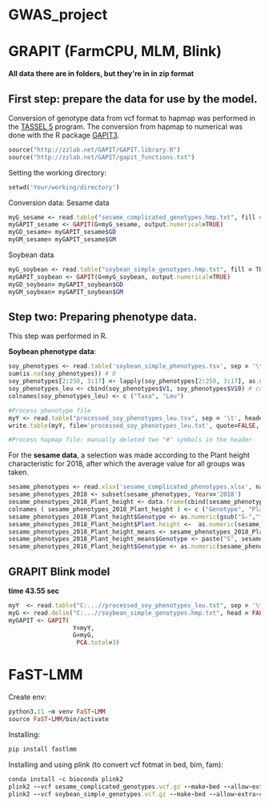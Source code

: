 # GWAS_project

# GRAPIT (FarmCPU, MLM, Blink)

**All data there are in folders, but they're in  in zip format**

## First step: prepare the data for use by the model.

Conversion of genotype data from vcf format to hapmap was performed in the [TASSEL 5](https://tassel.bitbucket.io/) program. 
The conversion from hapmap to numerical was done with the R package [GAPIT3](https://zzlab.net/GAPIT/gapit_help_document.pdf).
```ruby
source("http://zzlab.net/GAPIT/GAPIT.library.R")
source("http://zzlab.net/GAPIT/gapit_functions.txt")
```
Setting the working directory:
```ruby
setwd('Your/working/directory')
```
Conversion data:
Sesame data
```ruby
myG_sesame <- read.table("sesame_complicated_genotypes.hmp.txt", fill = TRUE)
myGAPIT_sesame <- GAPIT(G=myG_sesame, output.numerical=TRUE)
myGD_sesame= myGAPIT_sesame$GD
myGM_sesame= myGAPIT_sesame$GM
```
Soybean data
```ruby
myG_soybean <- read.table("soybean_simple_genotypes.hmp.txt", fill = TRUE)
myGAPIT_soybean <- GAPIT(G=myG_soybean, output.numerical=TRUE)
myGD_soybean= myGAPIT_soybean$GD
myGM_soybean= myGAPIT_soybean$GM
```
## Step two: Preparing phenotype data.
This step was performed in R.

**Soybean phenotype data**:
```ruby 
soy_phenotypes <- read.table('soybean_simple_phenotypes.tsv', sep = '\t') 
sum(is.na(soy_phenotypes)) # 0
soy_phenotypes[2:250, 3:17] <- lapply(soy_phenotypes[2:250, 3:17], as.numeric) # convert all values into a numeric format
soy_phenotypes_leu <- cbind(soy_phenotypes$V1, soy_phenotypes$V10) # column 1 with the taxon name and column 10 with the amino acid leucine are selected
colnames(soy_phenotypes_leu) <- c ("Taxa", "Leu") 

#Process phenotype file
myY <- read.table("processed_soy_phenotypes_leu.tsv", sep = '\t', header = TRUE)
write.table(myY, file='processed_soy_phenotypes_leu.txt', quote=FALSE, sep='\t', row.names = F)

#Process hapmap file: manually deleted two "#" symbols in the header
```
For the **sesame data**, a selection was made according to the Plant height characteristic for 2018, after which the average value for all groups was taken.
```ruby
sesame_phenotypes <- read.xlsx('sesame_complicated_phenotypes.xlsx', na.strings = TRUE)
sesame_phenotypes_2018 <- subset(sesame_phenotypes, Year=='2018')
sesame_phenotypes_2018_Plant_height <- data.frame(cbind(sesame_phenotypes_2018$Genotype, sesame_phenotypes_2018$Plant.height))
colnames ( sesame_phenotypes_2018_Plant_height ) <- c ("Genotype", "Plant.height")
sesame_phenotypes_2018_Plant_height$Genotype <- as.numeric(gsub("S-","", sesame_phenotypes_2018_Plant_height$Genotype))
sesame_phenotypes_2018_Plant_height$Plant.height <-  as.numeric(sesame_phenotypes_2018_Plant_height$Plant.height)
sesame_phenotypes_2018_Plant_height_means <- sesame_phenotypes_2018_Plant_height %>% group_by(Genotype) %>% summarise(mean.Plant.height = sum(Plant.height, na.rm=TRUE)/7)
sesame_phenotypes_2018_Plant_height_means$Genotype <- paste("S", sesame_phenotypes_2018_Plant_height_means$Genotype, sep="-")
sesame_phenotypes_2018_Plant_height$Genotype <- as.numeric(sesame_phenotypes_2018_Plant_height$Genotype)
```

## GRAPIT Blink model 
**time 43.55 sec**

```ruby
myY  <- read.table("C:...//processed_soy_phenotypes_leu.txt", sep = '\t', head = TRUE)
myG <- read.delim("C:...//soybean_simple_genotypes.hmp.txt", head = FALSE)
myGAPIT <- GAPIT(
                  Y=myY,
                  G=myG,
                   PCA.total=3)
```

# FaST-LMM
Create env:
```ruby
python3.11 -m venv FaST-LMM
source FaST-LMM/bin/activate
```
Installing:
```ruby
pip install fastlmm
```

Installing and using plink (to convert vcf fotmat in bed, bim, fam):
```ruby
conda install -c bioconda plink2
plink2 --vcf sesame_complicated_genotypes.vcf.gz --make-bed --allow-extra-chr --out sesame_complicated_genotypes
plink2 --vcf soybean_simple_genotypes.vcf.gz --make-bed --allow-extra-chr --out sesame_complicated_genotypes
```

